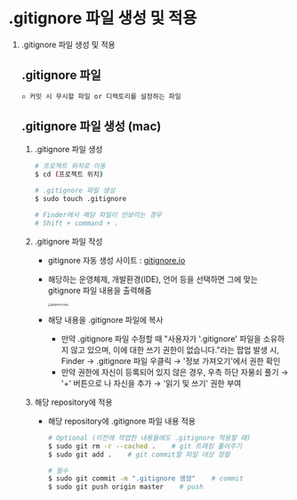 # .gitignore 파일 생성 및 적용

1. .gitignore 파일 생성 및 적용

   ## **.gitignore 파일**

   ```tex
   ▫️ 커밋 시 무시할 파일 or 디렉토리를 설정하는 파일
   ```

   ## **.gitignore 파일 생성 (mac)**

   1. .gitignore 파일 생성

      ```bash
      # 프로젝트 위치로 이동
      $ cd (프로젝트 위치)
      
      # .gitignore 파일 생성
      $ sudo touch .gitignore
      
      # Finder에서 해당 파일이 안보이는 경우
      # Shift + command + .
      ```

   2. .gitignore 파일 작성

      + gitignore 자동 생성 사이트 : [gitignore.io](https://www.toptal.com/developers/gitignore)

      + 해당하는 운영체제, 개발환경(IDE), 언어 등을 선택하면 그에 맞는 gitignore 파일 내용을 출력해줌

        <img src="https://user-images.githubusercontent.com/33214969/145714098-19bbc735-73ab-4476-a051-f0deafba128d.png" alt="gitignore1.png" style="zoom:33%;" />

      + 해당 내용을 .gitignore 파일에 복사

        + 만약 .gitignore 파일 수정할 때 "사용자가 '.gitignore' 파일을 소유하지 않고 있으며, 이에 대한 쓰기 권한이 없습니다."라는 팝업 발생 시, Finder → .gitignore 파일 우클릭 → '정보 가져오기'에서 권한 확인
        + 만약 권한에 자신이 등록되어 있지 않은 경우, 우측 하단 자물쇠 풀기 → '+' 버튼으로 나 자신을 추가 → '읽기 및 쓰기' 권한 부여

   3. 해당 repository에 적용

      + 해당 repository에 .gitignore 파일 내용 적용

        ```bash
        # Optional (이전에 작업한 내용들에도 .gitignore 적용할 때)
        $ sudo git rm -r --cached .    # git 트래킹 풀어주기
        $ sudo git add .    # git commit할 파일 대상 정렬
        
        # 필수
        $ sudo git commit -m ".gitignore 생성"    # commit
        $ sudo git push origin master    # push
        ```